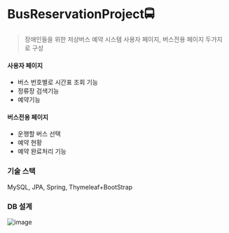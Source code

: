 # BusReservationProject🚍
> 장애인들을 위한 저상버스 예약 시스템
> 사용자 페이지, 버스전용 페이지 두가지로 구성

#### 사용자 페이지
- 버스 번호별로 시간표 조회 기능
- 정류장 검색기능
- 예약기능

#### 버스전용 페이지
- 운행할 버스 선택
- 예약 현황
- 예약 완료처리 기능

### 기술 스택
MySQL, JPA, Spring, Thymeleaf+BootStrap

### DB 설계
![image](https://github.com/Yang-soeun/BusReservationProject/assets/87464750/daa5fa96-c54f-4254-a1e7-41c45ffaa9ae)
